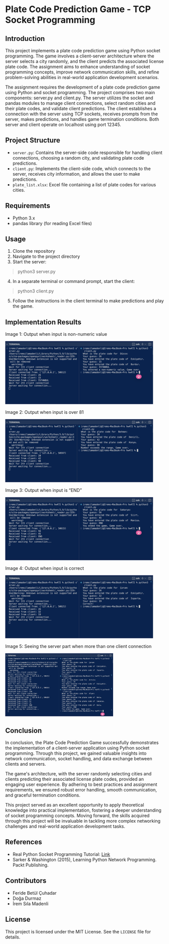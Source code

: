 # Plate Code Prediction Game - TCP Socket Programming 

## Introduction

This project implements a plate code prediction game using Python socket programming. The game involves a client-server architecture where the server selects a city randomly, and the client predicts the associated license plate code. The assignment aims to enhance understanding of socket programming concepts, improve network communication skills, and refine problem-solving abilities in real-world application development scenarios.

The assignment requires the development of a plate code prediction game using Python and socket programming. The project comprises two main components: server.py and client.py. The server utilizes the socket and pandas modules to manage client connections, select random cities and their plate codes, and validate client predictions. The client establishes a connection with the server using TCP sockets, receives prompts from the server, makes predictions, and handles game termination conditions. Both server and client operate on localhost using port 12345.


## Project Structure

- `server.py`: Contains the server-side code responsible for handling client connections, choosing a random city, and validating plate code predictions.
- `client.py`: Implements the client-side code, which connects to the server, receives city information, and allows the user to make predictions.
- `plate_list.xlsx`: Excel file containing a list of plate codes for various cities.

## Requirements

- Python 3.x
- pandas library (for reading Excel files)

  
## Usage

1. Clone the repository
2.  Navigate to the project directory
3. Start the server:

> python3 server.py

4. In a separate terminal or command prompt, start the client:

> python3 client.py

5.  Follow the instructions in the client terminal to make predictions and play the game.

## Implementation Results

Image 1: Output when input is non-numeric value

<img src="https://raw.githubusercontent.com/iremsilamadenli/PlateCodePredictionGame-TCPSocketProgramming/main/PlateCodePrediction/nonnumeric.png" height="200" />

Image 2: Output when input is over 81

<img src="https://raw.githubusercontent.com/iremsilamadenli/PlateCodePredictionGame-TCPSocketProgramming/main/PlateCodePrediction/range.png" height="200" />

Image 3: Output when input is “END”

<img src="https://raw.githubusercontent.com/iremsilamadenli/PlateCodePredictionGame-TCPSocketProgramming/main/PlateCodePrediction/end.png" height="200" />

Image 4: Output when input is correct

<img src="https://raw.githubusercontent.com/iremsilamadenli/PlateCodePredictionGame-TCPSocketProgramming/main/PlateCodePrediction/correct.png" height="200" />

Image 5: Seeing the server part when more than one client connection


<img src="https://raw.githubusercontent.com/iremsilamadenli/PlateCodePredictionGame-TCPSocketProgramming/main/PlateCodePrediction/moreclient.png" height="200" />


## Conclusion

In conclusion, the Plate Code Prediction Game successfully demonstrates the implementation of a client-server application using Python socket programming. Through this project, we gained valuable insights into network communication, socket handling, and data exchange between clients and servers.

The game's architecture, with the server randomly selecting cities and clients predicting their associated license plate codes, provided an engaging user experience. By adhering to best practices and assignment requirements, we ensured robust error handling, smooth communication, and graceful termination conditions.

This project served as an excellent opportunity to apply theoretical knowledge into practical implementation, fostering a deeper understanding of socket programming concepts. Moving forward, the skills acquired through this project will be invaluable in tackling more complex networking challenges and real-world application development tasks.

## References

- Real Python Socket Programming Tutorial: [Link](https://realpython.com/python-sockets/)
- Sarker & Washington (2015), Learning Python Network Programming. Packt Publishing.


## Contributors

- Feride Betül Çuhadar 
- Doğa Durmaz
- İrem Sıla Madenli

## License

This project is licensed under the MIT License. See the `LICENSE` file for details.
